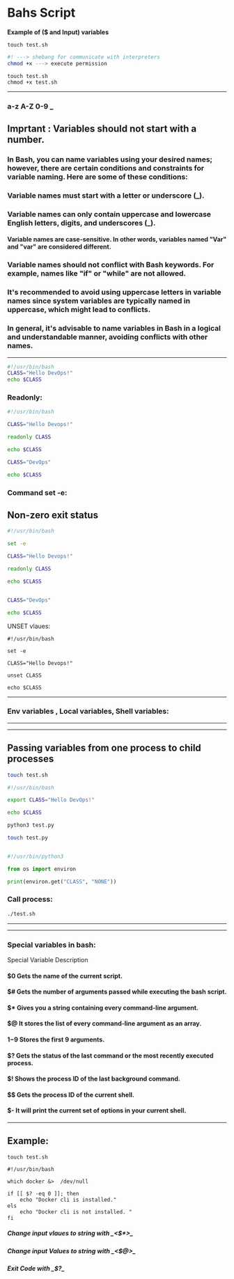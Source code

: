 # Bahs Script

__Example of ($ and Input) variables__

```
touch test.sh
```
```bash
#! ---> shebang for communicate with interpreters
chmod +x ---> execute permission
```
```
touch test.sh
chmod +x test.sh
```

---
### a-z A-Z 0-9 _
## Imprtant : Variables should not start with a number.

### In Bash, you can name variables using your desired names; however, there are certain conditions and constraints for variable naming. Here are some of these conditions:

### Variable names must start with a letter or underscore (_).
### Variable names can only contain uppercase and lowercase English letters, digits, and underscores (_).
#### Variable names are case-sensitive. In other words, variables named "Var" and "var" are considered different.
### Variable names should not conflict with Bash keywords. For example, names like "if" or "while" are not allowed.
### It's recommended to avoid using uppercase letters in variable names since system variables are typically named in uppercase, which might lead to conflicts.
### In general, it's advisable to name variables in Bash in a logical and understandable manner, avoiding conflicts with other names.
---

```bash
#!/usr/bin/bash
CLASS="Hello DevOps!"
echo $CLASS
```

### Readonly:
```bash
#!/usr/bin/bash

CLASS="Hello Devops!"

readonly CLASS

echo $CLASS

CLASS="DevOps"

echo $CLASS

```
### Command set -e:
## Non-zero exit status

```bash 
#!/usr/bin/bash

set -e

CLASS="Hello Devops!"

readonly CLASS

echo $CLASS


CLASS="DevOps"

echo $CLASS

```
UNSET vlaues:
```
#!/usr/bin/bash

set -e

CLASS="Hello Devops!"

unset CLASS

echo $CLASS

```

---
### Env variables , Local variables, Shell variables:
---
---

## Passing variables from one process to child processes

```bash
touch test.sh
```
```bash
#!/usr/bin/bash

export CLASS="Hello DevOps!"

echo $CLASS

python3 test.py
```
```bash
touch test.py
```
```python

#!/usr/bin/python3

from os import environ

print(environ.get("CLASS", "NONE"))
```
### Call process:
```bash
./test.sh
```

---
---
### Special variables in bash:

Special Variable	Description
#### $0	Gets the name of the current script.
#### $#	Gets the number of arguments passed while executing the bash script.
#### $*	Gives you a string containing every command-line argument.
#### $@	It stores the list of every command-line argument as an array.
#### $1-$9	Stores the first 9 arguments.
#### $?	Gets the status of the last command or the most recently executed process.
#### $!	Shows the process ID of the last background command.
#### $$	Gets the process ID of the current shell.
#### $-	It will print the current set of options in your current shell.
---
## Example:
```
touch test.sh
```
```
#!/usr/bin/bash

which docker &>  /dev/null

if [[ $? -eq 0 ]]; then
    echo "Docker cli is installed."
els
    echo "Docker cli is not installed. "
fi
```






##### **Change input vlaues to string with _**<$*>**_**


##### **Change input Values to string with _**<$@>**_**


##### **Exit Code with _**$?**_**


